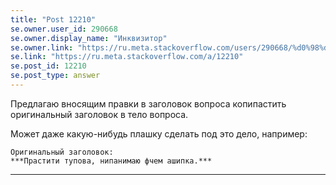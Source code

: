 ```yaml
---
title: "Post 12210"
se.owner.user_id: 290668
se.owner.display_name: "Инквизитор"
se.owner.link: "https://ru.meta.stackoverflow.com/users/290668/%d0%98%d0%bd%d0%ba%d0%b2%d0%b8%d0%b7%d0%b8%d1%82%d0%be%d1%80"
se.link: "https://ru.meta.stackoverflow.com/a/12210"
se.post_id: 12210
se.post_type: answer
---
```

<p>Предлагаю вносящим правки в заголовок вопроса копипастить оригинальный заголовок в тело вопроса.</p>
<p>Может даже какую-нибудь плашку сделать под это дело, например:</p>
<pre><code>Оригинальный заголовок:
***Прастити тупова, нипанимаю фчем ашипка.***
</code></pre>
<hr />
